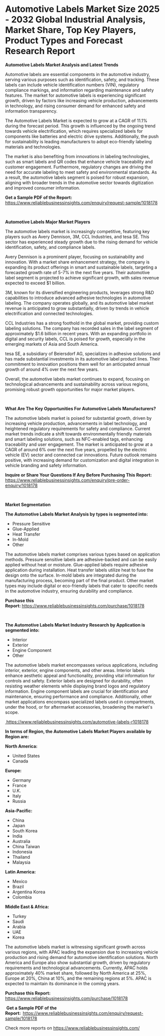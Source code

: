 <p><h1>Automotive Labels Market Size 2025 - 2032 Global Industrial Analysis, Market Share, Top Key Players, Product Types and Forecast Research Report</h1></p><p><strong>Automotive Labels Market Analysis and Latest Trends</strong></p>
<p><p>Automotive labels are essential components in the automotive industry, serving various purposes such as identification, safety, and tracking. These labels can include vehicle identification numbers (VIN), regulatory compliance markings, and information regarding maintenance and safety features. The market for automotive labels is experiencing significant growth, driven by factors like increasing vehicle production, advancements in technology, and rising consumer demand for enhanced safety and information transparency.</p><p>The Automotive Labels Market is expected to grow at a CAGR of 11.1% during the forecast period. This growth is influenced by the ongoing trend towards vehicle electrification, which requires specialized labels for components like batteries and electric drive systems. Additionally, the push for sustainability is leading manufacturers to adopt eco-friendly labeling materials and technologies.</p><p>The market is also benefiting from innovations in labeling technologies, such as smart labels and QR codes that enhance vehicle traceability and customer engagement. Furthermore, regulatory changes are driving the need for accurate labeling to meet safety and environmental standards. As a result, the automotive labels segment is poised for robust expansion, aligning with broader trends in the automotive sector towards digitization and improved consumer information.</p></p>
<p><strong>Get a Sample PDF of the Report:&nbsp;</strong> <a href="https://www.reliablebusinessinsights.com/enquiry/request-sample/1018178?utm_campaign=950&utm_medium=2&utm_source=Github&utm_content=ia&utm_term=30012025&utm_id=automotive-labels">https://www.reliablebusinessinsights.com/enquiry/request-sample/1018178</a></p>
<p>&nbsp;</p>
<p><strong>Automotive Labels Major Market Players</strong></p>
<p><p>The automotive labels market is increasingly competitive, featuring key players such as Avery Dennison, 3M, CCL Industries, and tesa SE. This sector has experienced steady growth due to the rising demand for vehicle identification, safety, and compliance labels.</p><p>Avery Dennison is a prominent player, focusing on sustainability and innovation. With a market share enhancement strategy, the company is expanding its product offerings in smart and sustainable labels, targeting a forecasted growth rate of 5-7% in the next five years. Their automotive label segment is projected to achieve significant growth, with sales revenue expected to exceed $1 billion.</p><p>3M, known for its diversified engineering products, leverages strong R&D capabilities to introduce advanced adhesive technologies in automotive labeling. The company operates globally, and its automotive label market revenue is anticipated to grow substantially, driven by trends in vehicle electrification and connected technologies.</p><p>CCL Industries has a strong foothold in the global market, providing custom labeling solutions. The company has recorded sales in the label segment of approximately $1.6 billion in recent years. With an expanding portfolio in digital and security labels, CCL is poised for growth, especially in the emerging markets of Asia and South America.</p><p>tesa SE, a subsidiary of Beiersdorf AG, specializes in adhesive solutions and has made substantial investments in its automotive label product lines. Their commitment to innovation positions them well for an anticipated annual growth of around 4% over the next few years.</p><p>Overall, the automotive labels market continues to expand, focusing on technological advancements and sustainability across various regions, promising robust growth opportunities for major market players.</p></p>
<p>&nbsp;</p>
<p><strong>What Are The Key Opportunities For Automotive Labels Manufacturers?</strong></p>
<p><p>The automotive labels market is poised for substantial growth, driven by increasing vehicle production, advancements in label technology, and heightened regulatory requirements for safety and compliance. Current market trends indicate a shift towards environmentally friendly materials and smart labeling solutions, such as NFC-enabled tags, enhancing traceability and user engagement. The market is anticipated to grow at a CAGR of around 6% over the next five years, propelled by the electric vehicle (EV) sector and connected car innovations. Future outlook remains positive, with increasing demand for customization and digital integration in vehicle branding and safety information.</p></p>
<p><strong>Inquire or Share Your Questions If Any Before Purchasing This Report:</strong> <a href="https://www.reliablebusinessinsights.com/enquiry/pre-order-enquiry/1018178?utm_campaign=950&utm_medium=2&utm_source=Github&utm_content=ia&utm_term=30012025&utm_id=automotive-labels">https://www.reliablebusinessinsights.com/enquiry/pre-order-enquiry/1018178</a></p>
<p>&nbsp;</p>
<p><strong>Market Segmentation</strong></p>
<p><strong>The Automotive Labels Market Analysis by types is segmented into:</strong></p>
<p><ul><li>Pressure Sensitive</li><li>Glue-Applied</li><li>Heat Transfer</li><li>In-Mold</li><li>Other</li></ul></p>
<p><p>The automotive labels market comprises various types based on application methods. Pressure sensitive labels are adhesive-backed and can be easily applied without heat or moisture. Glue-applied labels require adhesive application during installation. Heat transfer labels utilize heat to fuse the design onto the surface. In-mold labels are integrated during the manufacturing process, becoming part of the final product. Other market types may include digital or eco-friendly labels that cater to specific needs in the automotive industry, ensuring durability and compliance.</p></p>
<p><strong>Purchase this Report:&nbsp;</strong><a href="https://www.reliablebusinessinsights.com/purchase/1018178?utm_campaign=950&utm_medium=2&utm_source=Github&utm_content=ia&utm_term=30012025&utm_id=automotive-labels">https://www.reliablebusinessinsights.com/purchase/1018178</a></p>
<p>&nbsp;</p>
<p><strong>The Automotive Labels Market Industry Research by Application is segmented into:</strong></p>
<p><ul><li>Interior</li><li>Exterior</li><li>Engine Component</li><li>Other</li></ul></p>
<p><p>The automotive labels market encompasses various applications, including interior, exterior, engine components, and other areas. Interior labels enhance aesthetic appeal and functionality, providing vital information for controls and safety. Exterior labels are designed for durability, often resisting weather elements while displaying brand logos and regulatory information. Engine component labels are crucial for identification and maintenance, ensuring performance and compliance. Additionally, other market applications encompass specialized labels used in compartments, under the hood, or for aftermarket accessories, broadening the market's scope.</p></p>
<p><a href="https://www.reliablebusinessinsights.com/automotive-labels-r1018178?utm_campaign=950&utm_medium=2&utm_source=Github&utm_content=ia&utm_term=30012025&utm_id=automotive-labels">&nbsp;https://www.reliablebusinessinsights.com/automotive-labels-r1018178</a></p>
<p><strong>In terms of Region, the Automotive Labels Market Players available by Region are:</strong></p>
<p>
    <p> <strong> North America: </strong>
        <ul>
            <li>United States</li>
            <li>Canada</li>
        </ul>
        </p> 
    <p> <strong> Europe: </strong>
        <ul>
            <li>Germany</li>
            <li>France</li>
            <li>U.K.</li>
            <li>Italy</li>
            <li>Russia</li>
        </ul>
        </p> 
    <p> <strong> Asia-Pacific: </strong>
        <ul>
            <li>China</li>
            <li>Japan</li>
            <li>South Korea</li>
            <li>India</li>
            <li>Australia</li>
            <li>China Taiwan</li>
            <li>Indonesia</li>
            <li>Thailand</li>
            <li>Malaysia</li>
        </ul>
        </p> 
    <p> <strong> Latin America: </strong>
        <ul>
            <li>Mexico</li>
            <li>Brazil</li>
            <li>Argentina Korea</li>
            <li>Colombia</li>
        </ul>
        </p> 
    <p> <strong> Middle East & Africa: </strong>
        <ul>
            <li>Turkey</li>
            <li>Saudi</li>
            <li>Arabia</li>
            <li>UAE</li>
            <li>Korea</li>
        </ul>
    </p>
    </p>
<p><p>The automotive labels market is witnessing significant growth across various regions, with APAC leading the expansion due to increasing vehicle production and rising demand for automotive identification solutions. North America and Europe also show substantial growth, driven by regulatory requirements and technological advancements. Currently, APAC holds approximately 40% market share, followed by North America at 25%, Europe at 20%, China at 10%, and the remaining regions at 5%. APAC is expected to maintain its dominance in the coming years.</p></p>
<p><strong>Purchase this Report: </strong><a href="https://www.reliablebusinessinsights.com/purchase/1018178?utm_campaign=950&utm_medium=2&utm_source=Github&utm_content=ia&utm_term=30012025&utm_id=automotive-labels">https://www.reliablebusinessinsights.com/purchase/1018178</a></p>
<p>&nbsp;<strong>Get a Sample PDF of the Report:&nbsp;&nbsp;</strong><a href="https://www.reliablebusinessinsights.com/enquiry/request-sample/1018178?utm_campaign=950&utm_medium=2&utm_source=Github&utm_content=ia&utm_term=30012025&utm_id=automotive-labels">https://www.reliablebusinessinsights.com/enquiry/request-sample/1018178</a></p>
<p><strong></strong></p>
<p>Check more reports on <a href="https://www.reliablebusinessinsights.com/?utm_campaign=950&utm_medium=2&utm_source=Github&utm_content=ia&utm_term=30012025&utm_id=automotive-labels">https://www.reliablebusinessinsights.com/</a></p>